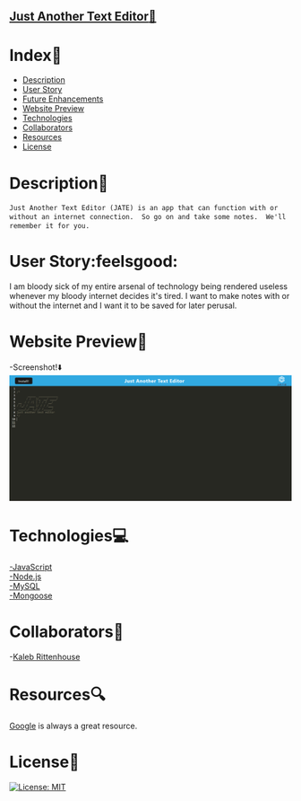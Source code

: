 ## [Just Another Text Editor:rocket:](https://radiant-peak-69775.herokuapp.com/)


# Index:card_index:

  - [Description](#description)
  - [User Story](#user-story)
  - [Future Enhancements](#future-enhancements)
  - [Website Preview](#website-preview)
  - [Technologies](#technologies)
  - [Collaborators](#collaborators)
  - [Resources](#resources)
  - [License](#license)


# Description:book:

```
Just Another Text Editor (JATE) is an app that can function with or without an internet connection.  So go on and take some notes.  We'll remember it for you.
```

# User Story:feelsgood:

 I am bloody sick of my entire arsenal of technology being rendered useless whenever my bloody internet decides it's tired.  I want to make notes with or without the internet and I want it to be saved for later perusal.

# Website Preview:movie_camera:
-Screenshot!:arrow_down:<br>
![Screenshot of Login Page](/assets/jate-screenshot.png)<br>


# Technologies:computer:
[-JavaScript](https://developer.mozilla.org/en-US/docs/Web/JavaScript)<br>
[-Node.js](https://nodejs.org/en/)<br>
[-MySQL](https://www.mysql.com/)<br>
[-Mongoose](https://mongoosejs.com/)

# Collaborators:muscle:
-[Kaleb Rittenhouse](https://github.com/kalebritt)<br>

# Resources:mag:
[Google](https://www.google.com/) is always a great resource.

# License:key:
[![License: MIT](https://img.shields.io/badge/License-MIT-yellow.svg)](https://opensource.org/licenses/MIT)